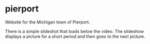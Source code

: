 # pierport
Website for the Michigan town of Pierport.

There is a simple slideshot that loads below the video.   The slideshow displays a picture for a short period and then goes to the next picture.   


